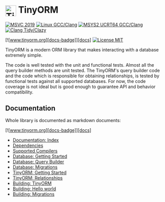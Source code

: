 <h1><img src="https://github.com/silverqx/TinyORM/blob/main/resources/icons/logo-optim.svg" width="34" height="34" alt="TinyORM Logo" align="center">&nbsp;TinyORM</h1>

[![MSVC 2019][action-msvc-badge]][action-msvc]
[![Linux GCC/Clang][action-linux-badge]][action-linux]
[![MSYS2 UCRT64 GCC/Clang][action-mingw-badge]][action-mingw]
[![Clang Tidy/Clazy][action-analyzers-badge]][action-analyzers]

[![www.tinyorm.org][docs-badge]][docs]
[![License MIT][license-badge]][license]

TinyORM is a modern ORM library that makes interacting with a database extremely simple.

The code is well tested with the unit and functional tests. Almost all the query builder methods are unit tested. The TinyORM's query builder code and the code which is responsible for obtaining relationships, is tested by functional tests against all supported databases. For now, the code coverage is not ideal but is good enough to guarantee API and behavior compatibility.

## Documentation

Whole library is documented as markdown documents:

[![www.tinyorm.org][docs-badge]][docs]

- [Documentation: Index](/docs/README.mdx#prologue)
- [Dependencies](/docs/dependencies.mdx#dependencies)
- [Supported Compilers](/docs/supported-compilers.mdx#supported-compilers)
- [Database: Getting Started](/docs/database.mdx#database-getting-started)
- [Database: Query Builder](/docs/query-builder.mdx#database-query-builder)
- [Database: Migrations](/docs/migrations.mdx#database-migrations)
- [TinyORM: Getting Started](/docs/tinyorm.mdx#tinyorm-getting-started)
- [TinyORM: Relationships](/docs/tinyorm-relationships.mdx#tinyorm-relationships)
- [Building: TinyORM](/docs/building-tinyorm.mdx#building-tinyorm)
- [Building: Hello world](/docs/building-hello-world.mdx#building-hello-world)
- [Building: Migrations](/docs/building-migrations.mdx#building-migrations)

[action-msvc]: https://github.com/silverqx/TinyORM/actions/workflows/msvc.yml
[action-msvc-badge]: https://github.com/silverqx/TinyORM/actions/workflows/msvc.yml/badge.svg
[action-linux]: https://github.com/silverqx/TinyORM/actions/workflows/linux.yml
[action-linux-badge]: https://github.com/silverqx/TinyORM/actions/workflows/linux.yml/badge.svg
[action-mingw]: https://github.com/silverqx/TinyORM/actions/workflows/mingw.yml
[action-mingw-badge]: https://github.com/silverqx/TinyORM/actions/workflows/mingw.yml/badge.svg
[action-analyzers]: https://github.com/silverqx/TinyORM/actions/workflows/analyzers.yml
[action-analyzers-badge]: https://github.com/silverqx/TinyORM/actions/workflows/analyzers.yml/badge.svg
[docs-badge]: https://img.shields.io/badge/Docs-www.tinyorm.org-blue
[docs]: https://www.tinyorm.org
[license-badge]: https://img.shields.io/github/license/silverqx/TinyORM
[license]: https://github.com/silverqx/TinyORM/blob/main/LICENSE
